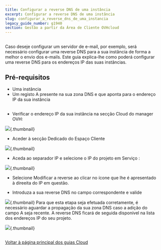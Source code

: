 ```yaml
---
title: Configurar a reverse DNS de uma instância
excerpt: Configurar a reverse DNS de uma instância
slug: configurar_a_reverse_dns_de_uma_instancia
legacy_guide_number: g1940
section: Gestão a partir da Área de Cliente OVHcloud
---
```



## 
Caso deseje configurar um servidor de e-mail, por exemplo, será necessário configurar uma reverse DNS para a sua instância de forma a melhor o envio dos e-mails.
Este guia explica-lhe como poderá configurar uma reverse DNS para os endereços IP das suas instâncias.


## Pré-requisitos

- Uma instância
- Um registo A presente na sua zona DNS e que aponta para o endereço IP da sua instância




## 

- Verificar o endereço IP da sua instância na secção Cloud do manager OVH:



![](images/img_3024.jpg){.thumbnail}

- Aceder à secção Dedicado do Espaço Cliente



![](images/img_3025.jpg){.thumbnail}

- Aceda ao separador IP e selecione o IP do projeto em Serviço :



![](images/img_3026.jpg){.thumbnail}

- Selecione Modificar a reverse ao clicar no ícone que lhe é apresentado à direeita do IP em questão.

- Introduza a sua reverse DNS no campo correspondente e valide



![](images/img_3028.jpg){.thumbnail}
Para que esta etapa seja efetuada corretamente, é necessário aguardar a propagação da sua zona DNS caso a adição do campo A seja recente.
A reverse DNS ficará de seguida disponível na lista dos endereços IP do seu projeto.

![](images/img_3029.jpg){.thumbnail}


## 
[Voltar à página principal dos guias Cloud]({legacy}1785)

